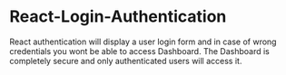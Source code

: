 # React-Login-Authentication
React authentication will display a user login form and in case of wrong credentials you wont be able to access Dashboard. The Dashboard is completely secure and only authenticated users will access it. 
